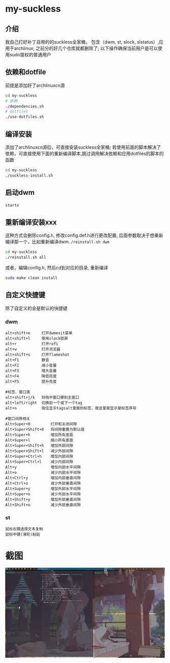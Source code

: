 # my-suckless
## 介绍
我自己打好补丁自用的的suckless全家桶， 包含（dwm, st, slock, slstatus）,应用于archlinux;
之前分的好几个仓库就都删除了;
以下操作确保当前用户是可以使用sudo提权的普通用户
##  依赖和dotfile
前提是添加好了archlinuxcn源
```bash
cd my-suckless
# 依赖
./dependencies.sh
# dotfiles
./use-dotfiles.sh
```
## 编译安装
添加了archlinuxcn源后，可直接安装suckless全家桶; 若使用前面的脚本解决了依赖，可直接使用下面的重新编译脚本,跳过调用解决依赖和应用dotfiles的脚本的函数
```bash
cd my-suckless
./suckless-install.sh
```
## 启动dwm
```bash
startx
```
## 重新编译安装xxx
这种方式会删除config.h, 修改config.def.h进行更改配置,
后面参数取决于想重新编译那一个，比如重新编译dwm`./reinstall.sh dwm`
```bash
cd my-suckless
./reinstall.sh all
```
或者，编辑config.h, 然后cd到对应的目录, 重新编译
```bash
sudo make clean install
```
## 自定义快捷键
除了自定义的全是默认的快捷键
### dwm
```text
alt+shift+e     打开dwmexit菜单
alt+shift+l     使用slock锁屏
alt+r           打开rofi
alt+w           打开浏览器  
alt+shift+s     打开flameshot
alt+F1          静音
alt+F2          减小音量
alt+F3          增大音量
alt+F4          降低亮度
alt+F5          提升亮度

#标签、窗口类
alt+shift+j/k   将栈中窗口挪到主窗口
alt+left/right  切换前一个或下一个tag
alt+n           按住显示tagsalt里面的标签，我这里是显示是标签序号

#窗口间隙相关
Alt+Super+0         打开和关闭间隙
Alt+Super+Shift+0   将间隙重置为默认值
Alt+Super+h         增加所有差距
Alt+Super+l         缩小所有差距
Alt+Super+Shift+h   增加外部间隙
Alt+Super+Shift+l   减少外部间隙
Alt+Super+Ctrl+h    增加内部间隙
Alt+Super+Ctrl+l    减少内部间隙
Alt+y               增加内部水平间隙
Alt+o               减少内部水平间隙
Alt+Ctrl+y          增加内部垂直间隙
Alt+Ctrl+o          减少外部垂直间隙
Alt+Super+y         增加外部水平间隙
Alt+Super+o         减少外部水平间隙
Alt+Shift+y         增加外部垂直间隙
Alt+Shift+o         减少外部垂直间隙
```
### st
```text
鼠标右键选择文本复制
鼠标中键(滑轮)粘贴
```
# 截图
![屏幕截图](Screenshot.png)